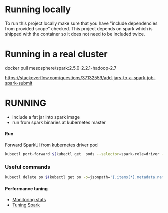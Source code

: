 # Running locally

To run this project locally make sure that you have "include dependencies from provided scope" checked. This project depends on spark which is shipped with the container so it does not need to be included twice.

# Running in a real cluster

docker pull mesosphere/spark:2.5.0-2.2.1-hadoop-2.7


https://stackoverflow.com/questions/37132559/add-jars-to-a-spark-job-spark-submit


# RUNNING
* include a fat jar into spark image
* run from spark binaries at kubernetes master 

#### Run

Forward SparkUI from kubernetes driver pod
```bash
kubectl port-forward $(kubectl get  pods --selector=spark-role=driver --output=jsonpath="{.items..metadata.name}") 4040
```

### Useful commands

```bash
kubectl delete po $(kubectl get po -o=jsonpath='{.items[*].metadata.name}')
```

#### Performance tuning

* [Monitoring stats](https://spark.apache.org/docs/latest/monitoring.html)
* [Tuning Spark](https://blog.cloudera.com/blog/2015/03/how-to-tune-your-apache-spark-jobs-part-2/)